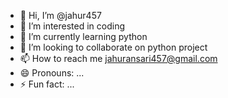 - 👋 Hi, I’m @jahur457
- 👀 I’m interested in coding  
- 🌱 I’m currently learning python
- 💞️ I’m looking to collaborate on python project
- 📫 How to reach me jahuransari457@gmail.com
- 😄 Pronouns: ...
- ⚡ Fun fact: ...

<!---
jahur457/jahur457 is a ✨ special ✨ repository because its `README.md` (this file) appears on your GitHub profile.
You can click the Preview link to take a look at your changes.
--->
